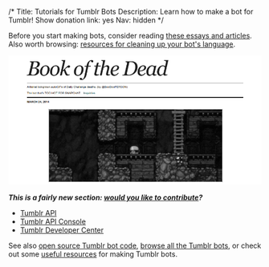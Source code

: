 /*
Title: Tutorials for Tumblr Bots
Description: Learn how to make a bot for Tumblr!
Show donation link: yes
Nav: hidden
*/


<div class="note">Before you start making bots, consider reading <a href="/tutorials/#bot-ethics">these essays and articles</a>. Also worth browsing: <a href="/resources/libraries-frameworks/#language">resources for cleaning up your bot's language</a>.</div>

<p class="screenshot float-right">
  <a href="/bots/tumblr-bots/deadspelunkers">
    <img src="/content/bots/tumblr-bots/images/deadspelunkers.png">
  </a>
</p>

***This is a fairly new section: [would you like to contribute](https://github.com/botwiki/botwiki.org)?***

- [Tumblr API](https://www.tumblr.com/docs/en/api/)
- [Tumblr API Console](https://api.tumblr.com/console/calls/user/info)
- [Tumblr Developer Center](https://www.tumblr.com/developers)

See also [open source Tumblr bot code](/tag/tumblr+opensource), [browse all the Tumblr bots](/bots/tumblr-bots), or check out some [useful resources](/resources/tumblr-bots) for making Tumblr bots.